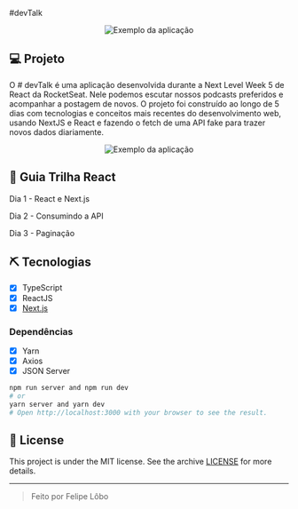 #devTalk


<div align="center" margin-top="60px" >
<img src="https://i.imgur.com/vfVNR7r.png" alt="Exemplo da aplicação" >
</div>

## 💻 Projeto
O # devTalk é uma aplicação desenvolvida durante a Next Level Week 5 de React da RocketSeat. Nele podemos escutar nossos podcasts preferidos e acompanhar a postagem de novos. O projeto foi construído ao longo de 5 dias com tecnologias e conceitos mais recentes do desenvolvimento web, usando NextJS e React e fazendo o fetch de uma API fake para trazer novos dados diariamente.

<div align="center" margin-top="60px" >
<img src="https://i.imgur.com/0ycrtaU.png" alt="Exemplo da aplicação" >
</div>


## 📜 Guia Trilha React
<div>
<p>Dia 1 - React e Next.js  </p> 
<p>Dia 2 - Consumindo a API</p> 
<p>Dia 3 - Paginação </p> 
</div>
 
## ⛏ Tecnologias
- [X] TypeScript
- [X] ReactJS
- [X] [Next.js](https://nextjs.org/docs)
### Dependências
- [X] Yarn
- [X] Axios
- [X] JSON Server

```bash
npm run server and npm run dev
# or
yarn server and yarn dev
# Open http://localhost:3000 with your browser to see the result.
```

## 📝 License

This project is under the MIT license. See the archive [LICENSE](LICENSE.md) for more details.

---
<blockquote>
    Feito por Felipe Lôbo
</blockquote>
